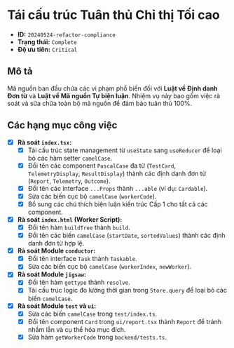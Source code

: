 # Tái cấu trúc Tuân thủ Chỉ thị Tối cao

*   **ID:** `20240524-refactor-compliance`
*   **Trạng thái:** `Complete`
*   **Độ ưu tiên:** `Critical`

## Mô tả

Mã nguồn ban đầu chứa các vi phạm phổ biến đối với **Luật về Định danh Đơn từ** và **Luật về Mã nguồn Tự biện luận**. Nhiệm vụ này bao gồm việc rà soát và sửa chữa toàn bộ mã nguồn để đảm bảo tuân thủ 100%.

## Các hạng mục công việc

-   [x] **Rà soát `index.tsx`:**
    -   [x] Tái cấu trúc state management từ `useState` sang `useReducer` để loại bỏ các hàm setter `camelCase`.
    -   [x] Đổi tên các component `PascalCase` đa từ (`TestCard`, `TelemetryDisplay`, `ResultDisplay`) thành các định danh đơn từ (`Report`, `Telemetry`, `Outcome`).
    -   [x] Đổi tên các interface `...Props` thành `...able` (ví dụ: `Cardable`).
    -   [x] Sửa các biến cục bộ `camelCase` (`workerCode`).
    -   [x] Bổ sung các chú thích biện luận kiến trúc Cấp 1 cho tất cả các component.

-   [x] **Rà soát `index.html` (Worker Script):**
    -   [x] Đổi tên hàm `buildTree` thành `build`.
    -   [x] Đổi tên các biến `camelCase` (`startDate`, `sortedValues`) thành các định danh đơn từ hợp lệ.

-   [x] **Rà soát Module `conductor`:**
    -   [x] Đổi tên interface `Task` thành `Taskable`.
    -   [x] Sửa các biến cục bộ `camelCase` (`workerIndex`, `newWorker`).

-   [x] **Rà soát Module `jigsaw`:**
    -   [x] Đổi tên hàm `gettype` thành `resolve`.
    -   [x] Tái cấu trúc logic đo lường thời gian trong `Store.query` để loại bỏ các biến `camelCase`.

-   [x] **Rà soát Module `test` và `ui`:**
    -   [x] Sửa các biến `camelCase` trong `test/index.ts`.
    -   [x] Đổi tên component `Card` trong `ui/report.tsx` thành `Report` để tránh nhầm lẫn và cụ thể hóa mục đích.
    -   [x] Sửa hàm `getWorkerCode` trong `backend/tests.ts`.
